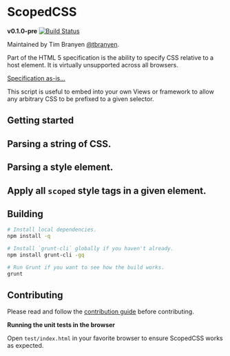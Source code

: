 ScopedCSS
=========

**v0.1.0-pre** [![Build
Status](https://travis-ci.org/tbranyen/scopedcss.png?branch=master)](https://travis-ci.org/tbranyen/scopedcss)

Maintained by Tim Branyen [@tbranyen](http://twitter.com/tbranyen).

Part of the HTML 5 specification is the ability to specify CSS relative to a
host element.  It is virtually unsupported across all browsers.

[Specification
as-is...](http://dev.w3.org/html5/spec-preview/the-style-element.html#attr-style-scoped)

This script is useful to embed into your own Views or framework to allow any
arbitrary CSS to be prefixed to a given selector.

## Getting started ##

## Parsing a string of CSS. ##

## Parsing a style element. ##

## Apply all `scoped` style tags in a given element. ##

## Building ##

``` bash
# Install local dependencies.
npm install -q

# Install `grunt-cli` globally if you haven't already.
npm install grunt-cli -gq 

# Run Grunt if you want to see how the build works.
grunt
```

## Contributing ##

Please read and follow the [contribution
guide](https://github.com/tbranyen/scopedcss/blob/master/contributing.md)
before contributing.

**Running the unit tests in the browser**

Open `test/index.html` in your favorite browser to ensure ScopedCSS works
as expected.
